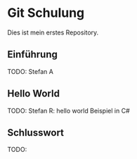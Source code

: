 # Git Schulung

Dies ist mein erstes Repository. 

## Einführung
TODO: Stefan A

## Hello World
TODO: Stefan R: hello world Beispiel in C#

## Schlusswort
TODO: 